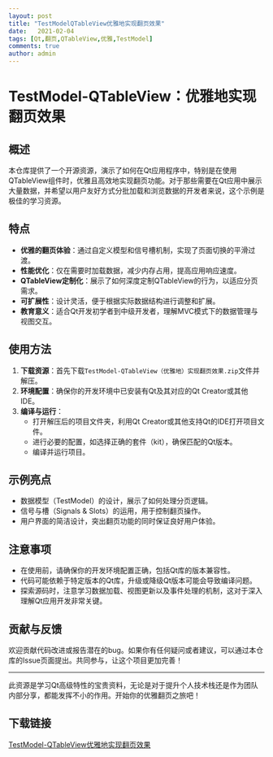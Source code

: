 ```yaml
---
layout: post
title: "TestModelQTableView优雅地实现翻页效果"
date:   2021-02-04
tags: [Qt,翻页,QTableView,优雅,TestModel]
comments: true
author: admin
---
```

# TestModel-QTableView：优雅地实现翻页效果

## 概述

本仓库提供了一个开源资源，演示了如何在Qt应用程序中，特别是在使用QTableView组件时，优雅且高效地实现翻页功能。对于那些需要在Qt应用中展示大量数据，并希望以用户友好方式分批加载和浏览数据的开发者来说，这个示例是极佳的学习资源。

## 特点

- **优雅的翻页体验**：通过自定义模型和信号槽机制，实现了页面切换的平滑过渡。
- **性能优化**：仅在需要时加载数据，减少内存占用，提高应用响应速度。
- **QTableView定制化**：展示了如何深度定制QTableView的行为，以适应分页需求。
- **可扩展性**：设计灵活，便于根据实际数据结构进行调整和扩展。
- **教育意义**：适合Qt开发初学者到中级开发者，理解MVC模式下的数据管理与视图交互。

## 使用方法

1. **下载资源**：首先下载`TestModel-QTableView（优雅地）实现翻页效果.zip`文件并解压。
2. **环境配置**：确保你的开发环境中已安装有Qt及其对应的Qt Creator或其他IDE。
3. **编译与运行**：
   - 打开解压后的项目文件夹，利用Qt Creator或其他支持Qt的IDE打开项目文件。
   - 进行必要的配置，如选择正确的套件（kit），确保匹配的Qt版本。
   - 编译并运行项目。

## 示例亮点

- 数据模型（TestModel）的设计，展示了如何处理分页逻辑。
- 信号与槽（Signals & Slots）的运用，用于控制翻页操作。
- 用户界面的简洁设计，突出翻页功能的同时保证良好用户体验。

## 注意事项

- 在使用前，请确保你的开发环境配置正确，包括Qt库的版本兼容性。
- 代码可能依赖于特定版本的Qt库，升级或降级Qt版本可能会导致编译问题。
- 探索源码时，注意学习数据加载、视图更新以及事件处理的机制，这对于深入理解Qt应用开发非常关键。

## 贡献与反馈

欢迎贡献代码改进或报告潜在的bug。如果你有任何疑问或者建议，可以通过本仓库的Issue页面提出。共同参与，让这个项目更加完善！

---

此资源是学习Qt高级特性的宝贵资料，无论是对于提升个人技术栈还是作为团队内部分享，都能发挥不小的作用。开始你的优雅翻页之旅吧！

## 下载链接

[TestModel-QTableView优雅地实现翻页效果](https://pan.quark.cn/s/59ea19cafb4e)